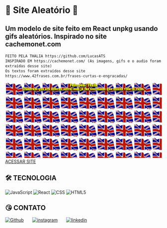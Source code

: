 # 🎲 Site Aleatório 🎲

## Um modelo de site feito em React unpkg usando gifs aleatórios. Inspirado no site cachemonet.com

    FEITO PELA THALIA https://github.com/LucasATS
    INSPIRADO EM https://cachemonet.com/ (As imagens, gifs e o audio foram extraídas desse site)
    Os textos foram extraídos desse site https://www.42frases.com.br/frases-curtas-e-engracadas/

[![preview](./.github/preview.png)](https://lucasats.github.io/SiteAleatorio/)
[ACESSAR SITE](https://lucasats.github.io/SiteAleatorio/)

## __🛠 TECNOLOGIA__
![JavaScript](https://img.shields.io/badge/JavaScript-323330?style=for-the-badge&logo=javascript&logoColor=F7DF1E)
![React](https://img.shields.io/badge/React-20232A?style=for-the-badge&logo=react&logoColor=61DAFB)
![CSS](https://img.shields.io/badge/CSS3-1572B6?style=for-the-badge&logo=css3&logoColor=white)
![HTML5](https://img.shields.io/badge/HTML5-E34F26?style=for-the-badge&logo=html5&logoColor=white)

## __😘 CONTATO__
<p align="left">
  <a href="https://github.com/LucasATS/"><img src="https://img.shields.io/badge/GitHub-100000?style=for-the-badge&amp;logo=github&amp;logoColor=white" alt="Github"></a>
  &nbsp &nbsp &nbsp
  <a href="https://www.instagram.com/lukaolmd/"><img src="https://img.shields.io/badge/Instagram-E4405F?style=for-the-badge&amp;logo=instagram&amp;logoColor=white" alt="instagram"></a>
  &nbsp &nbsp &nbsp
  <a href="https://www.linkedin.com/in/lucas-almeida-tiburtino-da-silva-4274ab153/"><img src="https://img.shields.io/badge/LinkedIn-0077B5?style=for-the-badge&amp;logo=linkedin&amp;logoColor=white" alt="linkedin"></a>
</p>
